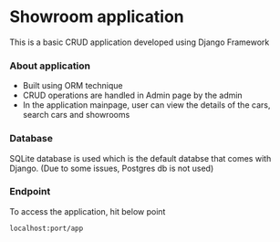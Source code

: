 # Showroom application

This is a basic CRUD application developed using Django Framework

### About application

* Built using ORM technique
* CRUD operations are handled in Admin page by the admin
* In the application mainpage, user can view the details of the cars, search cars and showrooms

### Database 

SQLite database is used which is the default databse that comes with Django. (Due to some issues, Postgres db is not used)

### Endpoint

To access the application, hit below point
```
localhost:port/app
```

